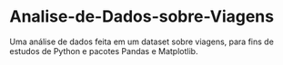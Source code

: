 # Analise-de-Dados-sobre-Viagens
Uma análise de dados feita em um dataset sobre viagens, para fins de estudos de Python e pacotes Pandas e Matplotlib.
